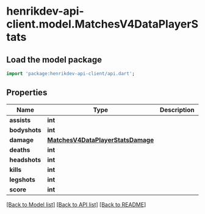 # henrikdev-api-client.model.MatchesV4DataPlayerStats

## Load the model package
```dart
import 'package:henrikdev-api-client/api.dart';
```

## Properties
Name | Type | Description | Notes
------------ | ------------- | ------------- | -------------
**assists** | **int** |  | 
**bodyshots** | **int** |  | 
**damage** | [**MatchesV4DataPlayerStatsDamage**](MatchesV4DataPlayerStatsDamage.md) |  | 
**deaths** | **int** |  | 
**headshots** | **int** |  | 
**kills** | **int** |  | 
**legshots** | **int** |  | 
**score** | **int** |  | 

[[Back to Model list]](../README.md#documentation-for-models) [[Back to API list]](../README.md#documentation-for-api-endpoints) [[Back to README]](../README.md)


